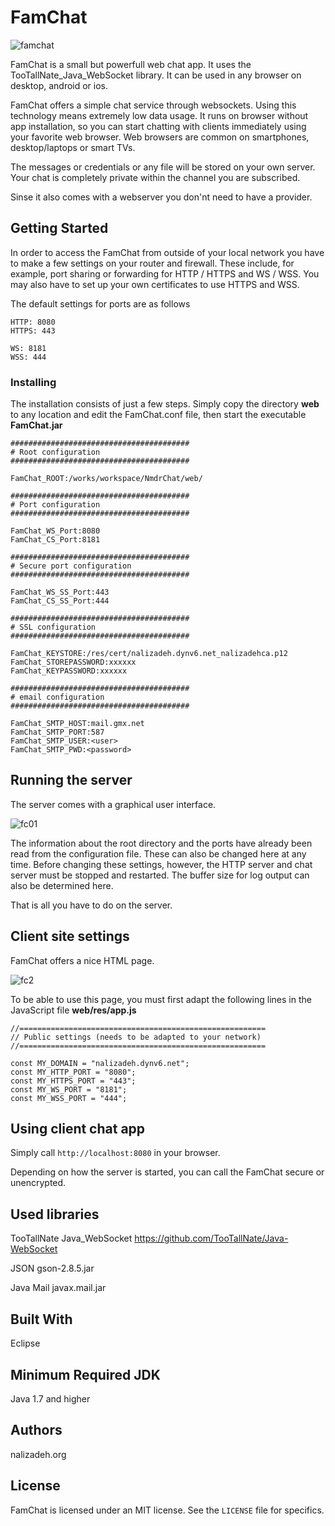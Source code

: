 # FamChat

![famchat](https://user-images.githubusercontent.com/34987997/71326782-0e65c600-2500-11ea-9c27-8ee2a03d24f7.png)

FamChat is a small but powerfull web chat app. It uses the TooTallNate_Java_WebSocket library. 
It can be used in any browser on desktop, android or ios.

FamChat offers a simple chat service through websockets. Using this technology means extremely low data usage. 
It runs on browser without app installation, so you can start chatting with clients immediately using your 
favorite web browser. Web browsers are common on smartphones, desktop/laptops or smart TVs. 

The messages or credentials or any file will be stored on your own server. Your chat is completely private 
within the channel you are subscribed.

Sinse it also comes with a webserver you don'nt need to have a provider.

## Getting Started

In order to access the FamChat from outside of your local network you have to make a few settings on your 
router and firewall. These include, for example, port sharing or forwarding for HTTP / HTTPS and WS / WSS. 
You may also have to set up your own certificates to use HTTPS and WSS. 

The default settings for ports are as follows

```
HTTP: 8080
HTTPS: 443

WS: 8181
WSS: 444 
```

### Installing

The installation consists of just a few steps. Simply copy the directory **web** to any location and edit the 
FamChat.conf file, then start the executable **FamChat.jar**

```
########################################
# Root configuration
########################################

FamChat_ROOT:/works/workspace/NmdrChat/web/

########################################
# Port configuration
########################################

FamChat_WS_Port:8080
FamChat_CS_Port:8181

########################################
# Secure port configuration
########################################

FamChat_WS_SS_Port:443
FamChat_CS_SS_Port:444

########################################
# SSL configuration
########################################

FamChat_KEYSTORE:/res/cert/nalizadeh.dynv6.net_nalizadehca.p12
FamChat_STOREPASSWORD:xxxxxx
FamChat_KEYPASSWORD:xxxxxx

########################################
# email configuration
########################################

FamChat_SMTP_HOST:mail.gmx.net
FamChat_SMTP_PORT:587
FamChat_SMTP_USER:<user>
FamChat_SMTP_PWD:<password>
```

## Running the server

The server comes with a graphical user interface.

![fc01](https://user-images.githubusercontent.com/34987997/71380406-51429f00-25cf-11ea-9f32-fffb974580ae.png)

The information about the root directory and the ports have already been read from the configuration file. 
These can also be changed here at any time. Before changing these settings, however, the HTTP server and chat server 
must be stopped and restarted. The buffer size for log output can also be determined here.

That is all you have to do on the server. 

## Client site settings

FamChat offers a nice HTML page. 

![fc2](https://user-images.githubusercontent.com/34987997/71380707-90252480-25d0-11ea-954d-a3769e53c587.png)

To be able to use this page, you must first adapt the following lines in the JavaScript file **web/res/app.js**

```
//=======================================================
// Public settings (needs to be adapted to your network)
//=======================================================

const MY_DOMAIN = "nalizadeh.dynv6.net";
const MY_HTTP_PORT = "8080";
const MY_HTTPS_PORT = "443";
const MY_WS_PORT = "8181";
const MY_WSS_PORT = "444";
```

## Using client chat app

Simply call `http://localhost:8080` in your browser. 

Depending on how the server is started, you can call the FamChat secure or unencrypted.

## Used libraries

TooTallNate Java_WebSocket
https://github.com/TooTallNate/Java-WebSocket

JSON
gson-2.8.5.jar

Java Mail
javax.mail.jar

## Built With

Eclipse 

## Minimum Required JDK

Java 1.7 and higher

## Authors

nalizadeh.org

## License

FamChat is licensed under an MIT license. See the `LICENSE` file for specifics.

